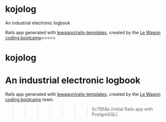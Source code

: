 # kojolog
An industrial electronic logbook

Rails app generated with [lewagon/rails-templates](https://github.com/lewagon/rails-templates), created by the [Le Wagon coding bootcamp](https://www.lewagon.com)<<<<<
# kojolog
An industrial electronic logbook
=======
Rails app generated with [lewagon/rails-templates](https://github.com/lewagon/rails-templates), created by the [Le Wagon coding bootcamp](https://www.lewagon.com) team.
>>>>>>> 5c7958a (Initial Rails app with PostgreSQL)
